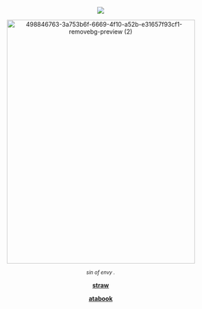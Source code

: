 <div align="center">
  
![](https://komarev.com/ghpvc/?username=rawfishy&label=fishy!&color=3b3b47)

<p align="center">
  <a href="https://tr.pinterest.com/pin/10836855347053380/" target="_blank">  <img width="439" height="568" alt="498846763-3a753b6f-6669-4f10-a52b-e31657f93cf1-removebg-preview (2)" src="https://github.com/user-attachments/assets/eabff693-5d8d-425a-9cca-6ac068609622" />
  </a>
  <br>
  
  <sub><i>sin of envy .</i></sub>
</p>




[**straw**](https://rawfishy.straw.page/)

[**atabook**](https://rawfishy.atabook.org/)

